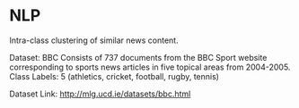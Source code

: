 # NLP
Intra-class clustering of similar news content.

Dataset: BBC
Consists of 737 documents from the BBC Sport website corresponding to sports news articles in five
topical areas from 2004-2005.
Class Labels: 5 (athletics, cricket, football, rugby, tennis)

Dataset Link: http://mlg.ucd.ie/datasets/bbc.html

